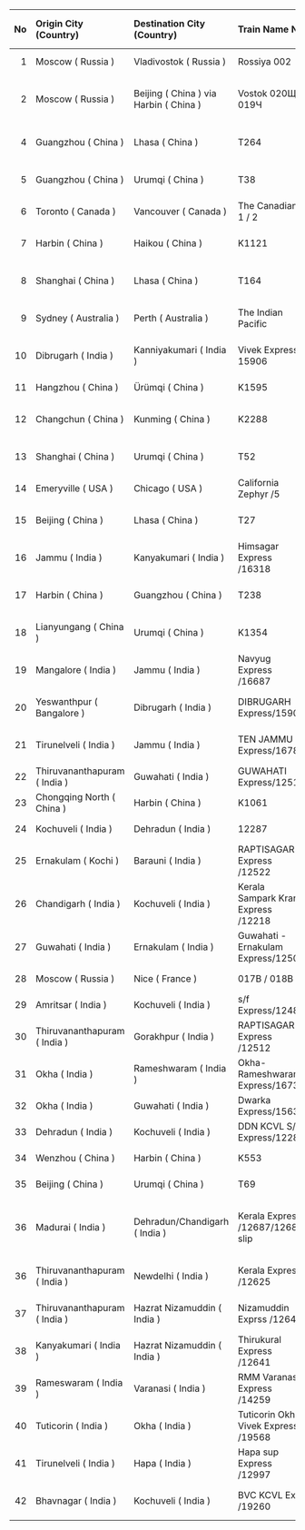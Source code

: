 |   No | Origin City (Country)        | Destination City (Country)             | Train Name No                        | Operator Name                     | Distance    | No. of Stops   | Frequency      | Scheduled running time                  |
|-----:|:-----------------------------|:---------------------------------------|:-------------------------------------|:----------------------------------|:------------|:---------------|:---------------|:----------------------------------------|
|    1 | Moscow ( Russia )            | Vladivostok ( Russia )                 | Rossiya 002                          | Russian Railways                  | 9259km      | 67             | Alternate days | 178 hrs (~7 days)                       |
|    2 | Moscow ( Russia )            | Beijing ( China ) via Harbin ( China ) | Vostok 020Щ / 019Ч                   | Russian Railways / China Railways | 8984km      | 44             | Weekly         | 144 hrs (6 days)                        |
|    4 | Guangzhou ( China )          | Lhasa ( China )                        | T264                                 | China Railways                    | 4980km      | 10             | Daily          | 54 hrs 30 mins (~2 days)                |
|    5 | Guangzhou ( China )          | Urumqi ( China )                       | T38                                  | China Railways                    | 4684km      | 31             | Daily          | 54 hrs 13 mins (~2 days)                |
|    6 | Toronto ( Canada )           | Vancouver ( Canada )                   | The Canadian 1 / 2                   | Via Rail                          | 4466km      | 66             | 3-Weekly       | 86 h (3.5 days)                         |
|    7 | Harbin ( China )             | Haikou ( China )                       | K1121                                | China Railways                    | 4458km      | 52             | Daily          | 65 hrs 42 mins (~3 days)                |
|    8 | Shanghai ( China )           | Lhasa ( China )                        | T164                                 | China Railways                    | 4373km      | 12             | Daily          | 48 hrs 56 mins(2 days)                  |
|    9 | Sydney ( Australia )         | Perth ( Australia )                    | The Indian Pacific                   | Great Southern Railway            | 4352km      | 26             | Bi-Weekly      | 65 hrs(2.5 days+)                       |
|   10 | Dibrugarh ( India )          | Kanniyakumari ( India )                | Vivek Express / 15906                | Indian Railways                   | 4273km      | 55             | Weekly         | 82 hrs 30 mins(3.5 days)                |
|   11 | Hangzhou ( China )           | Ürümqi ( China )                       | K1595                                | China Railways                    | 4168km      | 34             | Daily          | 55 hrs 50 mins                          |
|   12 | Changchun ( China )          | Kunming ( China )                      | K2288                                | China Railways                    | 4141km      | 57             | Daily          | 68 hrs 33 mins (~3 days)                |
|   13 | Shanghai ( China )           | Urumqi ( China )                       | T52                                  | China Railways                    | 4077km      | 24             | Daily          | 45 hrs 16 mins(2 days)                  |
|   14 | Emeryville ( USA )           | Chicago ( USA )                        | California Zephyr /5                 | Amtrak                            | 3924km      | 32             | Daily          | 52hrs(2 days+)                          |
|   15 | Beijing ( China )            | Lhasa ( China )                        | T27                                  | China Railways                    | 3753km      | 9              | Daily          | 43 hrs 51 mins (~2 days)                |
|   16 | Jammu ( India )              | Kanyakumari ( India )                  | Himsagar Express /16318              | Indian Railways                   | 3715km      | 71             | Weekly         | 70 hrs 15 mins (~3 days)                |
|   17 | Harbin ( China )             | Guangzhou ( China )                    | T238                                 | China Railways                    | 3647km      | 22             | Daily          | 37 hrs 33 mins (~1.5 days)              |
|   18 | Lianyungang ( China )        | Urumqi ( China )                       | K1354                                | China Railways                    | 3638km      | 36             | Daily          | 48 hrs 37 mins (~2 days)                |
|   19 | Mangalore ( India )          | Jammu ( India )                        | Navyug Express /16687                | Indian Railways                   | 3609km      | 71             | Weekly         | 68 hrs 5 mins (~3 days)                 |
|   20 | Yeswanthpur ( Bangalore )    | Dibrugarh ( India )                    | DIBRUGARH Express/15901              | Indian Railways                   | 3578km      | 70             | Weekly         | 68 hrs 15 mins (~3 days)                |
|   21 | Tirunelveli ( India )        | Jammu ( India )                        | TEN JAMMU Express/16787              | Indian Railways                   | 3561km      | 70             | Biweekly       | 69 hrs 25 mins (~3 days)                |
|   22 | Thiruvananthapuram ( India ) | Guwahati ( India )                     | GUWAHATI Express/12515               | Indian Railways                   | 3552km      | 23             | Weekly         | 65 hrs(~3 days)                         |
|   23 | Chongqing North ( China )    | Harbin ( China )                       | K1061                                | China Railways                    | 3524km      | 41             | Daily          | 48 hrs 00 mins                          |
|   24 | Kochuveli ( India )          | Dehradun ( India )                     | 12287                                | Indian Railways                   | 3459km      | 17             | Weeklt         | 70 hrs                                  |
|   25 | Ernakulam ( Kochi )          | Barauni ( India )                      | RAPTISAGAR Express /12522            | Indian Railways                   | 3441km      | 61             | Weekly         | 60 hrs 40 mins                          |
|   26 | Chandigarh ( India )         | Kochuveli ( India )                    | Kerala Sampark Kranti Express /12218 | Indian Railways                   | 3415km      | 18             | Weekly         | 53 hrs 50 mins                          |
|   27 | Guwahati ( India )           | Ernakulam ( India )                    | Guwahati - Ernakulam Express/12508   | Indian Railways                   | 3337km      | 43             | Weekly         | 59 hrs 45 mins                          |
|   28 | Moscow ( Russia )            | Nice ( France )                        | 017B / 018B                          | Russian Railways                  | 3318km      | 24             | Weekly         | 50 hrs (2 days)                         |
|   29 | Amritsar ( India )           | Kochuveli ( India )                    | s/f Express/12484                    | Indian Railways                   | 3296km      | 23             | weekly         | 60 hrs 25 mins                          |
|   30 | Thiruvananthapuram ( India ) | Gorakhpur ( India )                    | RAPTISAGAR Express /12512            | Indian Railways                   | 3251km      | 59             | Triweekly      | 57 hrs 40 mins                          |
|   31 | Okha ( India )               | Rameshwaram ( India )                  | Okha-Rameshwaram Express/16734       | Indian Railways                   | 3256km      | 39             | weekly         | 65 hrs 00 mins                          |
|   32 | Okha ( India )               | Guwahati ( India )                     | Dwarka Express/15635                 | Indian Railways                   | 3215km      | 39             | weekly         | 67 hrs 40 mins                          |
|   33 | Dehradun ( India )           | Kochuveli ( India )                    | DDN KCVL S/F Express/12288           | Indian Railways                   | 3157km      | 25             | Weekly         | 30 hrs 40 mins                          |
|   34 | Wenzhou ( China )            | Harbin ( China )                       | K553                                 | China Railways                    | 3137km      | 43             | Daily          | 42 hrs 56 mins                          |
|   35 | Beijing ( China )            | Urumqi ( China )                       | T69                                  | China Railways                    | 3105km      | 20             | Daily          | 33 hrs 51 mins                          |
|   36 | Madurai ( India )            | Dehradun/Chandigarh ( India )          | Kerala Express /12687/12687 slip     | Indian Railways                   | 3086/3081km | 28/28          | weekly         | 53 hrs 25 mins/53 hrs 5 min (~2.5 days) |
|   36 | Thiruvananthapuram ( India ) | Newdelhi ( India )                     | Kerala Express /12625                | Indian Railways                   | 3035km      | 42             | daily          | 50 hrs 25 mins (~3 days)                |
|   37 | Thiruvananthapuram ( India ) | Hazrat Nizamuddin ( India )            | Nizamuddin Exprss /12643             | Indian Railways                   | 3014km      | 30             | Weekly         | 50 hrs 45 mins (~3 days)                |
|   38 | Kanyakumari ( India )        | Hazrat Nizamuddin ( India )            | Thirukural Express /12641            | Indian Railways                   | 2922km      | 23             | Weekly         | 46 hrs 45 mins (~ days)                 |
|   39 | Rameswaram ( India )         | Varanasi ( India )                     | RMM Varanasi Express /14259          | Indian Railways                   | 2796km      | 34             | Weekly         | 51 hrs 40 Minutes (~3 days)             |
|   40 | Tuticorin ( India )          | Okha ( India )                         | Tuticorin Okha Vivek Express /19568  | Indian Railways                   | 2735km      | 38             | Weekly         | 50 hrs 40 Minutes (~2 days)             |
|   41 | Tirunelveli ( India )        | Hapa ( India )                         | Hapa sup Express /12997              | Indian Railways                   | 2730km      | 26             | Bi-Weekly      | 44 hrs (~2 days)                        |
|   42 | Bhavnagar ( India )          | Kochuveli ( India )                    | BVC KCVL Exp /19260                  | Indian Railways                   | 2569km      | 37             | Sundays        | 45 hrs 35 Minutes (~2 days)             |